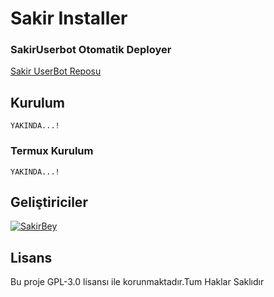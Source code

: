 # Sakir Installer

### SakirUserbot Otomatik Deployer

[Sakir UserBot Reposu](https://github.com/SakirBey1/SakirUserBot)

## Kurulum
```YAKINDA...!```

### Termux Kurulum

``` YAKINDA...! ```

## Geliştiriciler

[![SakirBey](https://avatars.githubusercontent.com/u/86895448?s=400&u=f1fb5d7ff02c8769e6b5661e56323f1b59da6c5a&v=4)](https://t.me/SakirUserBot1)

## Lisans
Bu proje GPL-3.0 lisansı ile korunmaktadır.Tum Haklar Saklıdır

